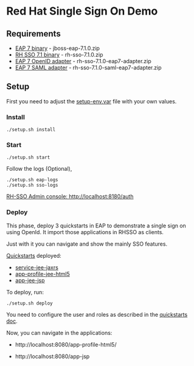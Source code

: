 # Red Hat Single Sign On Demo

## Requirements

* [EAP 7 binary](https://access.redhat.com/jbossnetwork/restricted/softwareDownload.html?softwareId=55301) - jboss-eap-7.1.0.zip 
* [RH SSO 7.1 binary](https://access.redhat.com/jbossnetwork/restricted/softwareDownload.html?softwareId=50621) - rh-sso-7.1.0.zip
* [EAP 7 OpenID adapter](https://access.redhat.com/jbossnetwork/restricted/softwareDownload.html?softwareId=50601) - rh-sso-7.1.0-eap7-adapter.zip
* [EAP 7 SAML adapter](https://access.redhat.com/jbossnetwork/restricted/softwareDownload.html?softwareId=50551) - rh-sso-7.1.0-saml-eap7-adapter.zip

## Setup

First you need to adjust the [setup-env.var](setup-env.sh) file with your own values.

### Install

    ./setup.sh install

### Start 

    ./setup.sh start

Follow the logs (Optional),

    ./setup.sh eap-logs
    ./setup.sh sso-logs

[RH-SSO Admin console: http://localhost:8180/auth](http://localhost:8180/auth)

### Deploy

This phase, deploy 3 quickstarts in EAP to demonstrate a single sign on using OpenId. It import those applications in RHSSO as clients. 

Just with it you can navigate and show the mainly SSO features.

[Quickstarts](https://github.com/redhat-developer/redhat-sso-quickstarts) deployed: 

* [service-jee-jaxrs](https://github.com/redhat-developer/redhat-sso-quickstarts/tree/7.1.x/service-jee-jaxrs)
* [app-profile-jee-html5](https://github.com/redhat-developer/redhat-sso-quickstarts/tree/7.1.x/app-profile-jee-html5)
* [app-jee-jsp](https://github.com/redhat-developer/redhat-sso-quickstarts/tree/7.1.x/app-jee-jsp)

To deploy, run: 

    ./setup.sh deploy

You need to configure the user and roles as described in the [quickstarts doc](https://github.com/redhat-developer/redhat-sso-quickstarts#create-roles-and-user).

Now, you can navigate in the applications: 

* http://localhost:8080/app-profile-html5/

* http://localhost:8080/app-jsp



